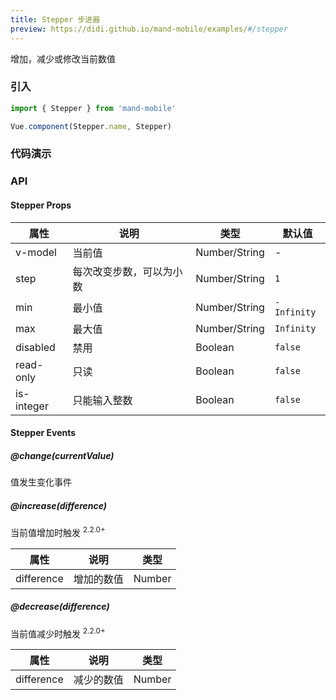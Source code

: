 ```yaml
---
title: Stepper 步进器
preview: https://didi.github.io/mand-mobile/examples/#/stepper
---
```


增加，减少或修改当前数值

### 引入

```javascript
import { Stepper } from 'mand-mobile'

Vue.component(Stepper.name, Stepper)
```

### 代码演示
<!-- DEMO -->

### API

#### Stepper Props
|属性    | 说明 | 类型 | 默认值|
|---------|------|--------|----|
|v-model| 当前值 | Number/String |-|
|step|每次改变步数，可以为小数|Number/String|`1`|
|min|最小值|Number/String|`-Infinity`|
|max|最大值|Number/String|`Infinity`|
|disabled|禁用| Boolean|`false`|
|read-only|只读| Boolean|`false`|
|is-integer|只能输入整数| Boolean|`false`|

#### Stepper Events

##### @change(currentValue)
值发生变化事件

##### @increase(difference)
当前值增加时触发 <sup class="version-after">2.2.0+</sup>

|属性 | 说明 | 类型|
|----|-----|------|
|difference|增加的数值|Number|

##### @decrease(difference)
当前值减少时触发 <sup class="version-after">2.2.0+</sup>

|属性 | 说明 | 类型|
|----|-----|------|
|difference|减少的数值|Number|
